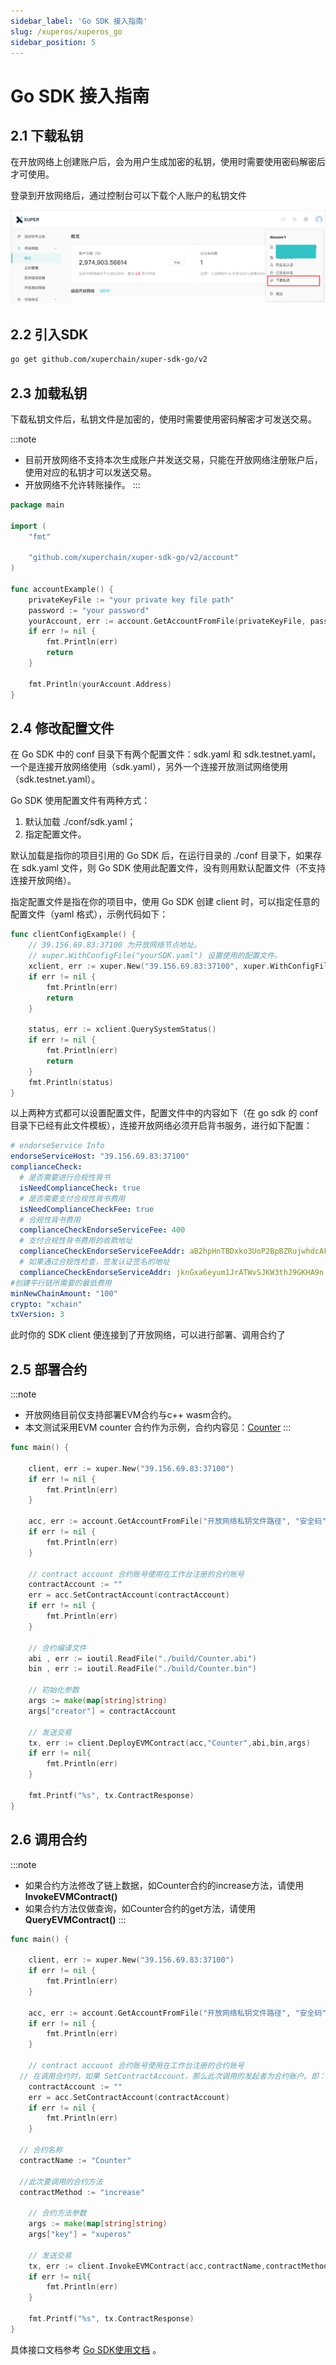 ```yaml
--- 
sidebar_label: 'Go SDK 接入指南'
slug: /xuperos/xuperos_go
sidebar_position: 5
---
```


#  Go SDK 接入指南
 

## 2.1 下载私钥

在开放网络上创建账户后，会为用户生成加密的私钥，使用时需要使用密码解密后才可使用。

登录到开放网络后，通过控制台可以下载个人账户的私钥文件

 ![image](../images/xuperos-private-key-dl.png)

## 2.2 引入SDK

```bash
go get github.com/xuperchain/xuper-sdk-go/v2
```

## 2.3 加载私钥

下载私钥文件后，私钥文件是加密的，使用时需要使用密码解密才可发送交易。

:::note 

- 目前开放网络不支持本次生成账户并发送交易，只能在开放网络注册账户后，使用对应的私钥才可以发送交易。
- 开放网络不允许转账操作。
:::

```go
package main

import (
    "fmt"

    "github.com/xuperchain/xuper-sdk-go/v2/account"
)

func accountExample() {
    privateKeyFile := "your private key file path"
    password := "your password"
    yourAccount, err := account.GetAccountFromFile(privateKeyFile, password)
    if err != nil {
        fmt.Println(err)
        return
    }

    fmt.Println(yourAccount.Address)
}
```

## 2.4 修改配置文件

在 Go SDK 中的 conf 目录下有两个配置文件：sdk.yaml 和
sdk.testnet.yaml，一个是连接开放网络使用（sdk.yaml），另外一个连接开放测试网络使用（sdk.testnet.yaml）。

Go SDK 使用配置文件有两种方式：

1.  默认加载 ./conf/sdk.yaml；
2.  指定配置文件。

默认加载是指你的项目引用的 Go SDK 后，在运行目录的 ./conf
目录下，如果存在 sdk.yaml 文件，则 Go SDK
使用此配置文件，没有则用默认配置文件（不支持连接开放网络）。

指定配置文件是指在你的项目中，使用 Go SDK 创建 client
时，可以指定任意的配置文件（yaml 格式），示例代码如下：

```go
func clientConfigExample() {
    // 39.156.69.83:37100 为开放网络节点地址。
    // xuper.WithConfigFile("yourSDK.yaml") 设置使用的配置文件。
    xclient, err := xuper.New("39.156.69.83:37100", xuper.WithConfigFile("yourSDK.yaml"))
    if err != nil {
        fmt.Println(err)
        return
    }

    status, err := xclient.QuerySystemStatus()
    if err != nil {
        fmt.Println(err)
        return
    }
    fmt.Println(status)
}
```

以上两种方式都可以设置配置文件，配置文件中的内容如下（在 go sdk 的 conf目录下已经有此文件模板），连接开放网络必须开启背书服务，进行如下配置：

```yaml
# endorseService Info
endorseServiceHost: "39.156.69.83:37100"
complianceCheck:
  # 是否需要进行合规性背书
  isNeedComplianceCheck: true
  # 是否需要支付合规性背书费用
  isNeedComplianceCheckFee: true
  # 合规性背书费用
  complianceCheckEndorseServiceFee: 400
  # 支付合规性背书费用的收款地址
  complianceCheckEndorseServiceFeeAddr: aB2hpHnTBDxko3UoP2BpBZRujwhdcAFoT
  # 如果通过合规性检查，签发认证签名的地址
  complianceCheckEndorseServiceAddr: jknGxa6eyum1JrATWvSJKW3thJ9GKHA9n
#创建平行链所需要的最低费用
minNewChainAmount: "100"
crypto: "xchain"
txVersion: 3
```

此时你的 SDK client 便连接到了开放网络，可以进行部署、调用合约了

## 2.5 部署合约

:::note 

- 开放网络目前仅支持部署EVM合约与c++ wasm合约。 
- 本文测试采用EVM
counter
合约作为示例，合约内容见：[Counter](https://github.com/xuperchain/contract-example-evm/blob/main/counter/Counter.sol)
:::

```go
func main() {

    client, err := xuper.New("39.156.69.83:37100")
    if err != nil {
        fmt.Println(err)
    }

    acc, err := account.GetAccountFromFile("开放网络私钥文件路径", "安全码")
    if err != nil {
        fmt.Println(err)
    }

    // contract account 合约账号使用在工作台注册的合约账号
    contractAccount := ""
    err = acc.SetContractAccount(contractAccount)
    if err != nil {
        fmt.Println(err)
    }

    // 合约编译文件
    abi , err := ioutil.ReadFile("./build/Counter.abi")
    bin , err := ioutil.ReadFile("./build/Counter.bin")

    // 初始化参数
    args := make(map[string]string)
    args["creator"] = contractAccount

    // 发送交易
    tx, err := client.DeployEVMContract(acc,"Counter",abi,bin,args)
    if err != nil{
        fmt.Println(err)
    }

    fmt.Printf("%s", tx.ContractResponse)
}
```

## 2.6 调用合约

:::note  

- 如果合约方法修改了链上数据，如Counter合约的increase方法，请使用
**InvokeEVMContract()** 
- 如果合约方法仅做查询，如Counter合约的get方法，请使用
**QueryEVMContract()**
:::

```go
func main() {

    client, err := xuper.New("39.156.69.83:37100")
    if err != nil {
        fmt.Println(err)
    }

    acc, err := account.GetAccountFromFile("开放网络私钥文件路径", "安全码")
    if err != nil {
        fmt.Println(err)
    }

    // contract account 合约账号使用在工作台注册的合约账号
  // 在调用合约时，如果 SetContractAccount，那么此次调用的发起者为合约账户。即：msg.sender 为合约账户转换后的EVM地址。
    contractAccount := ""
    err = acc.SetContractAccount(contractAccount)
    if err != nil {
        fmt.Println(err)
    }

  // 合约名称
  contractName := "Counter"

  //此次要调用的合约方法
  contractMethod := "increase"

    // 合约方法参数
    args := make(map[string]string)
    args["key"] = "xuperos"

    // 发送交易
    tx, err := client.InvokeEVMContract(acc,contractName,contractMethod,args)
    if err != nil{
        fmt.Println(err)
    }

    fmt.Printf("%s", tx.ContractResponse)
}
```

具体接口文档参考 [Go SDK使用文档](../development_manuals/xuper-sdk/xuper-sdk-go.html) 。
